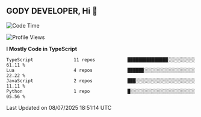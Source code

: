 ## GODY DEVELOPER, Hi 👋

<!--START_SECTION:waka-->
![Code Time](http://img.shields.io/badge/Code%20Time-6%20hrs%2018%20mins-blue)

![Profile Views](http://img.shields.io/badge/Profile%20Views-129-blue)

**I Mostly Code in TypeScript** 

```text
TypeScript               11 repos            ███████████████░░░░░░░░░░   61.11 % 
Lua                      4 repos             ██████░░░░░░░░░░░░░░░░░░░   22.22 % 
JavaScript               2 repos             ███░░░░░░░░░░░░░░░░░░░░░░   11.11 % 
Python                   1 repo              █░░░░░░░░░░░░░░░░░░░░░░░░   05.56 % 
```




 Last Updated on 08/07/2025 18:51:14 UTC
<!--END_SECTION:waka-->
